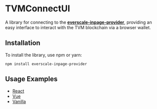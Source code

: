 # TVMConnectUI

A library for connecting to the **[everscale-inpage-provider](https://github.com/broxus/everscale-inpage-provider)**, providing an easy interface to interact with the TVM blockchain via a browser wallet.

## Installation

To install the library, use npm or yarn:

```npm install everscale-inpage-provider```

## Usage Examples

- [React](https://github.com/broxus/tvm-connect-ui/examples/react)
- [Vue](https://github.com/broxus/tvm-connect-ui/examples/vue)
- [Vanilla](https://github.com/broxus/tvm-connect-ui/examples/vanilla)
